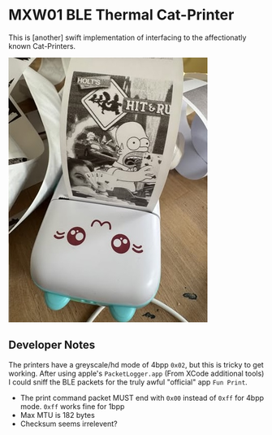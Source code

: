 MXW01 BLE Thermal Cat-Printer
===================
This is [another] swift implementation of interfacing to the affectionatly known Cat-Printers.

![MXW01 CatPrinter](Readme/CatPrinterGreyscale.jpg)

Developer Notes
------------------
The printers have a greyscale/hd mode of 4bpp `0x02`, but this is tricky to get working.
After using apple's `PacketLogger.app` (From XCode additional tools) I could sniff the 
BLE packets for the truly awful "official" app `Fun Print`.
- The print command packet MUST end with `0x00` instead of `0xff` for 4bpp mode. `0xff` works fine for 1bpp
- Max MTU is 182 bytes
- Checksum seems irrelevent?
